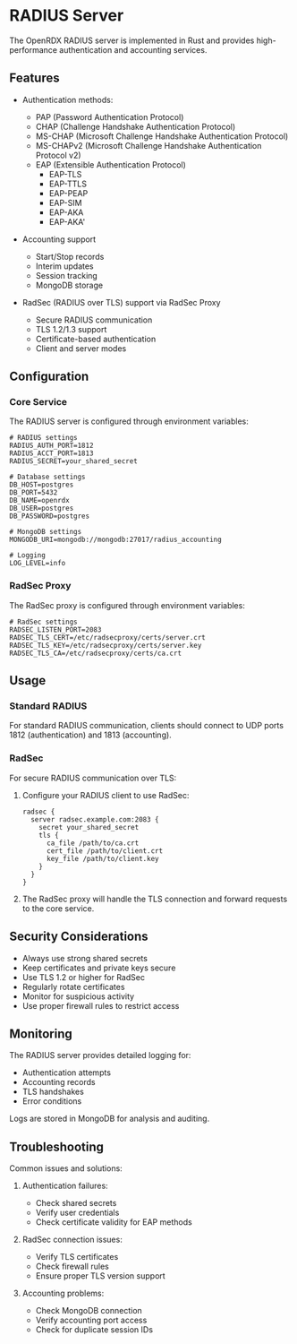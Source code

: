# RADIUS Server

The OpenRDX RADIUS server is implemented in Rust and provides high-performance authentication and accounting services.

## Features

- Authentication methods:
  - PAP (Password Authentication Protocol)
  - CHAP (Challenge Handshake Authentication Protocol)
  - MS-CHAP (Microsoft Challenge Handshake Authentication Protocol)
  - MS-CHAPv2 (Microsoft Challenge Handshake Authentication Protocol v2)
  - EAP (Extensible Authentication Protocol)
    - EAP-TLS
    - EAP-TTLS
    - EAP-PEAP
    - EAP-SIM
    - EAP-AKA
    - EAP-AKA'

- Accounting support
  - Start/Stop records
  - Interim updates
  - Session tracking
  - MongoDB storage

- RadSec (RADIUS over TLS) support via RadSec Proxy
  - Secure RADIUS communication
  - TLS 1.2/1.3 support
  - Certificate-based authentication
  - Client and server modes

## Configuration

### Core Service

The RADIUS server is configured through environment variables:

```env
# RADIUS settings
RADIUS_AUTH_PORT=1812
RADIUS_ACCT_PORT=1813
RADIUS_SECRET=your_shared_secret

# Database settings
DB_HOST=postgres
DB_PORT=5432
DB_NAME=openrdx
DB_USER=postgres
DB_PASSWORD=postgres

# MongoDB settings
MONGODB_URI=mongodb://mongodb:27017/radius_accounting

# Logging
LOG_LEVEL=info
```

### RadSec Proxy

The RadSec proxy is configured through environment variables:

```env
# RadSec settings
RADSEC_LISTEN_PORT=2083
RADSEC_TLS_CERT=/etc/radsecproxy/certs/server.crt
RADSEC_TLS_KEY=/etc/radsecproxy/certs/server.key
RADSEC_TLS_CA=/etc/radsecproxy/certs/ca.crt
```

## Usage

### Standard RADIUS

For standard RADIUS communication, clients should connect to UDP ports 1812 (authentication) and 1813 (accounting).

### RadSec

For secure RADIUS communication over TLS:

1. Configure your RADIUS client to use RadSec:
   ```
   radsec {
     server radsec.example.com:2083 {
       secret your_shared_secret
       tls {
         ca_file /path/to/ca.crt
         cert_file /path/to/client.crt
         key_file /path/to/client.key
       }
     }
   }
   ```

2. The RadSec proxy will handle the TLS connection and forward requests to the core service.

## Security Considerations

- Always use strong shared secrets
- Keep certificates and private keys secure
- Use TLS 1.2 or higher for RadSec
- Regularly rotate certificates
- Monitor for suspicious activity
- Use proper firewall rules to restrict access

## Monitoring

The RADIUS server provides detailed logging for:
- Authentication attempts
- Accounting records
- TLS handshakes
- Error conditions

Logs are stored in MongoDB for analysis and auditing.

## Troubleshooting

Common issues and solutions:

1. Authentication failures:
   - Check shared secrets
   - Verify user credentials
   - Check certificate validity for EAP methods

2. RadSec connection issues:
   - Verify TLS certificates
   - Check firewall rules
   - Ensure proper TLS version support

3. Accounting problems:
   - Check MongoDB connection
   - Verify accounting port access
   - Check for duplicate session IDs 